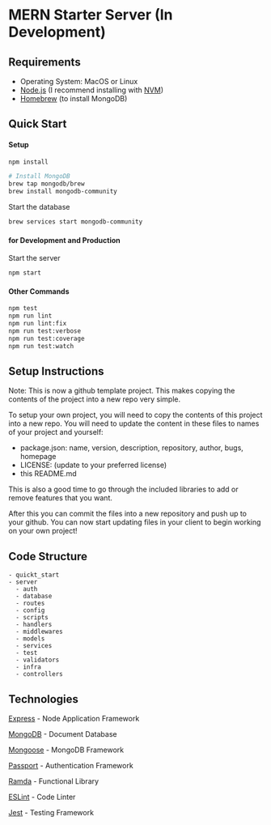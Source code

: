# MERN Starter Server (In Development)

## Requirements

* Operating System: MacOS or Linux
* [Node.js](https://nodejs.org/) (I recommend installing with [NVM](https://github.com/nvm-sh/nvm))
* [Homebrew](https://brew.sh) (to install MongoDB)

## Quick Start

#### Setup

```bash
npm install

# Install MongoDB
brew tap mongodb/brew
brew install mongodb-community
```

Start the database
```bash
brew services start mongodb-community
```

#### for Development and Production

Start the server
```bash
npm start
```

#### Other Commands

```bash
npm test
npm run lint
npm run lint:fix
npm run test:verbose
npm run test:coverage
npm run test:watch
```

## Setup Instructions

Note: This is now a github template project. This makes copying the contents of the project
into a new repo very simple.

To setup your own project, you will need to copy the contents of this project into a new repo.
You will need to update the content in these files to names of your project and yourself:

* package.json: name, version, description, repository, author, bugs, homepage
* LICENSE: (update to your preferred license)
* this README.md

This is also a good time to go through the included libraries to add or remove features that you want.

After this you can commit the files into a new repository and push up to your github.
You can now start updating files in your client to begin working on your own project!

## Code Structure

```
- quickt_start
- server
  - auth
  - database
  - routes
  - config
  - scripts
  - handlers
  - middlewares
  - models
  - services
  - test
  - validators
  - infra
  - controllers
```

## Technologies

[Express](http://expressjs.com/) - Node Application Framework

[MongoDB](https://www.mongodb.com/) - Document Database

[Mongoose](http://mongoosejs.com/) - MongoDB Framework

[Passport](http://www.passportjs.org/) - Authentication Framework

[Ramda](http://ramdajs.com/) - Functional Library

[ESLint](http://eslint.org/) - Code Linter

[Jest](https://jestjs.io/) - Testing Framework
